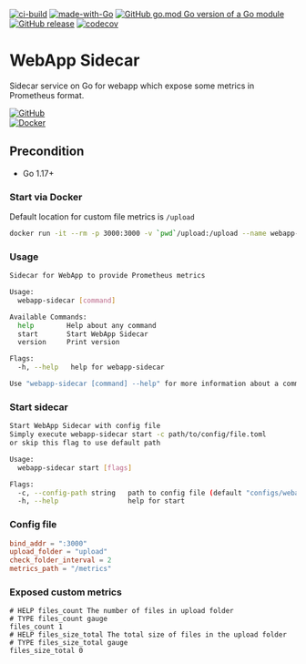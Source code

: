 [![ci-build](https://github.com/to4kin/webapp-sidecar/actions/workflows/ci-build.yml/badge.svg?branch=master)](https://github.com/to4kin/webapp-sidecar/actions/workflows/ci-build.yml)
[![made-with-Go](https://img.shields.io/badge/Made%20with-Go-1f425f.svg)](http://golang.org)
[![GitHub go.mod Go version of a Go module](https://img.shields.io/github/go-mod/go-version/to4kin/webapp-sidecar.svg)](https://github.com/to4kin/webapp-sidecar)
[![GitHub release](https://img.shields.io/github/release/to4kin/webapp-sidecar.svg)](https://GitHub.com/to4kin/webapp-sidecar/releases/)
[![codecov](https://codecov.io/gh/to4kin/webapp-sidecar/branch/master/graph/badge.svg?token=HOXKJSL6MM)](https://codecov.io/gh/to4kin/webapp-sidecar)

# WebApp Sidecar

Sidecar service on Go for webapp which expose some metrics in Prometheus format.

[![GitHub](https://badgen.net/badge/icon/github?icon=github&label)](https://github.com/to4kin/webapp-sidecar)  
[![Docker](https://badgen.net/badge/icon/docker?icon=docker&label)](https://hub.docker.com/repository/docker/to4kin/webapp-sidecar)  

## Precondition

* Go 1.17+

### Start via Docker

Default location for custom file metrics is `/upload`

```bash
docker run -it --rm -p 3000:3000 -v `pwd`/upload:/upload --name webapp-sidecar to4kin/webapp-sidecar:latest
```

### Usage

```bash
Sidecar for WebApp to provide Prometheus metrics

Usage:
  webapp-sidecar [command]

Available Commands:
  help        Help about any command
  start       Start WebApp Sidecar
  version     Print version

Flags:
  -h, --help   help for webapp-sidecar

Use "webapp-sidecar [command] --help" for more information about a command.
```

### Start sidecar

```bash
Start WebApp Sidecar with config file
Simply execute webapp-sidecar start -c path/to/config/file.toml
or skip this flag to use default path

Usage:
  webapp-sidecar start [flags]

Flags:
  -c, --config-path string   path to config file (default "configs/webappsidecar.toml")
  -h, --help                 help for start
```

### Config file

```toml
bind_addr = ":3000"
upload_folder = "upload"
check_folder_interval = 2
metrics_path = "/metrics"
```

### Exposed custom metrics

```
# HELP files_count The number of files in upload folder
# TYPE files_count gauge
files_count 1
# HELP files_size_total The total size of files in the upload folder
# TYPE files_size_total gauge
files_size_total 0
```